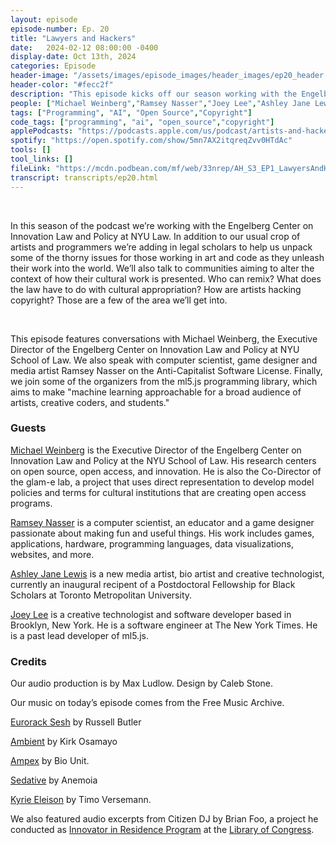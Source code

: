 ```yaml
---
layout: episode
episode-number: Ep. 20
title: "Lawyers and Hackers"
date:   2024-02-12 08:00:00 -0400
display-date: Oct 13th, 2024
categories: Episode
header-image: "/assets/images/episode_images/header_images/ep20_header.png"
header-color: "#fecc2f"
description: "This episode kicks off our season working with the Engelberg Center on Innovation Law & Policy. We talk about copyright and its limits; licenses and ethical open source; and the infamous monkey selfie legal case."
people: ["Michael Weinberg","Ramsey Nasser","Joey Lee","Ashley Jane Lewis"]
tags: ["Programming", "AI", "Open Source","Copyright"]
code_tags: ["programming", "ai", "open_source","copyright"]
applePodcasts: "https://podcasts.apple.com/us/podcast/artists-and-hackers/id1536778522"
spotify: "https://open.spotify.com/show/5mn7AX2itqreqZvv0HTdAc"
tools: []
tool_links: []
fileLink: "https://mcdn.podbean.com/mf/web/33nrep/AH_S3_EP1_LawyersAndHackers_118af7js.mp3"
transcript: transcripts/ep20.html
---
```


<br>

In this season of the podcast we’re working with the Engelberg Center on Innovation Law and Policy at NYU Law. In addition to our usual crop of artists and programmers we’re adding in legal scholars to help us unpack some of the thorny issues for those working in art and code as they unleash their work into the world. We’ll also talk to communities aiming to alter the context of how their cultural work is presented. Who can remix? What does the law have to do with cultural appropriation? How are artists hacking copyright? Those are a few of the area we’ll get into. 


<br>

This episode features conversations with Michael Weinberg, the Executive Director of the Engelberg Center on Innovation Law and Policy at NYU School of Law. We also speak with computer scientist, game designer and media artist Ramsey Nasser on the Anti-Capitalist Software License. Finally, we join some of the organizers from the ml5.js programming library, which aims to make "machine learning approachable for a broad audience of artists, creative coders, and students."

### Guests

[Michael Weinberg](https://www.nyuengelberg.org/our-people/michael-weinberg/) is the Executive Director of the Engelberg Center on Innovation Law and Policy at the NYU School of Law. His research centers on open source, open access, and innovation. He is also the Co-Director of the glam-e lab, a project that uses direct representation to develop model policies and terms for cultural institutions that are creating open access programs.

<a href="https://nas.sr/" class="nameTag">Ramsey Nasser</a> is a computer scientist, an educator and a game designer passionate about making fun and useful things. His work includes games, applications, hardware, programming languages, data visualizations, websites, and more.

[Ashley Jane Lewis](https://ashleyjanelewis.com/) is a new media artist, bio artist and creative technologist, currently an inaugural recipent of a Postdoctoral Fellowship for Black Scholars at Toronto Metropolitan University.

[Joey Lee](https://jk-lee.com/) is a creative technologist and software developer based in Brooklyn, New York. He is a software engineer at The New York Times. He is a past lead developer of ml5.js.

### Credits

Our audio production is by Max Ludlow. Design by Caleb Stone.  

Our music on today’s episode comes from the Free Music Archive.

[Eurorack Sesh](https://freemusicarchive.org/music/Russell_E_L_Butler/Constructions/Russell_E_L_Butler_-_Constructions_-_06_RELB_Eurorack_Sesh_6_20_14tapebounce) by Russell Butler

[Ambient](https://freemusicarchive.org/music/kirk-osamayo/) by Kirk Osamayo

[Ampex](https://freemusicarchive.org/music/Bio_Unit/ampex/ampex/) by Bio Unit.

[Sedative](https://freemusicarchive.org/music/anemoia/sedative/sedative/) by Anemoia

[Kyrie Eleison](https://freemusicarchive.org/music/timoversemann/electronic-church-instrumentals/kyrie-eleison-1) by Timo Versemann.

We also featured audio excerpts from Citizen DJ by Brian Foo, a project he conducted as [Innovator in Residence Program](https://labs.loc.gov/about/opportunities/innovator-in-residence-program) at the [Library of Congress](https://www.loc.gov/).

